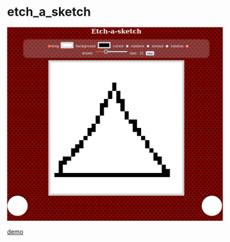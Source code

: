 # etch_a_sketch

[![preview](images/etch_a_sketch_preview.png)](https://htmlpreview.github.io/?https://github.com/aaronsighs/etch_a_sketch/blob/main/index.html)

[demo](https://htmlpreview.github.io/?https://github.com/aaronsighs/etch_a_sketch/blob/main/index.html)
